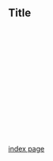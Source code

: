 <script async src="https://api.beta.glia.com/salemove_integration.js"></script>

## Title

<br />

<br />

<br />

<br />

<br />

<br />

<br />

<br />

<br />

<br />

<br />

<br />

<br />

[index page](index.md)

